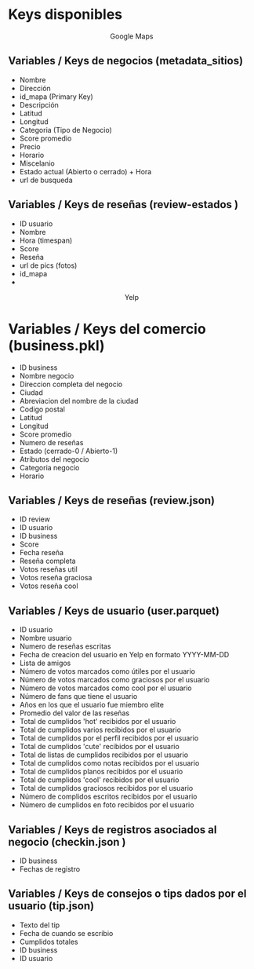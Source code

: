 # Keys disponibles

<div align="center">Google Maps</div>

## Variables / Keys de negocios (metadata_sitios)
- Nombre
- Dirección
- id_mapa (Primary Key)
- Descripción
- Latitud
- Longitud
- Categoria (Tipo de Negocio)
- Score promedio
- Precio
- Horario
- Miscelanio
- Estado actual (Abierto o cerrado) + Hora
- url de busqueda
  
## Variables / Keys de reseñas (review-estados )
- ID usuario
- Nombre
- Hora (timespan)
- Score
- Reseña
- url de pics (fotos)
- id_mapa
- 
<div align="center">Yelp</div>

# Variables / Keys  del comercio (business.pkl)
- ID business
- Nombre negocio
- Direccion completa del negocio
- Ciudad
- Abreviacion del nombre de la ciudad
- Codigo postal
- Latitud
- Longitud
- Score promedio
- Numero de reseñas
- Estado (cerrado-0 / Abierto-1)
- Atributos del negocio
- Categoria negocio
- Horario
## Variables / Keys de reseñas (review.json)
- ID review
- ID usuario
- ID business
- Score
- Fecha reseña
- Reseña completa
- Votos reseñas util
- Votos reseña graciosa
- Votos reseña cool
## Variables / Keys de usuario (user.parquet)
- ID usuario
- Nombre usuario
- Numero de reseñas escritas
- Fecha de creacion del usuario en Yelp en formato YYYY-MM-DD
- Lista de amigos
- Número de votos marcados como útiles por el usuario
- Número de votos marcados como graciosos por el usuario
- Número de votos marcados como cool por el usuario
- Número de fans que tiene el usuario
- Años en los que el usuario fue miembro elite
- Promedio del valor de las reseñas
- Total de cumplidos 'hot' recibidos por el usuario
- Total de cumplidos varios recibidos por el usuario
- Total de cumplidos por el perfil recibidos por el usuario
- Total de cumplidos 'cute' recibidos por el usuario
- Total de listas de cumplidos recibidos por el usuario
- Total de cumplidos como notas recibidos por el usuario
- Total de cumplidos planos recibidos por el usuario
- Total de cumplidos 'cool' recibidos por el usuario
- Total de cumplidos graciosos recibidos por el usuario
- Número de complidos escritos recibidos por el usuario
- Número de cumplidos en foto recibidos por el usuario
  
## Variables / Keys de registros asociados al negocio (checkin.json )
- ID business
- Fechas de registro

## Variables / Keys de consejos o tips dados por el usuario (tip.json)
- Texto del tip
- Fecha de cuando se escribio
- Cumplidos totales
- ID business
- ID usuario

